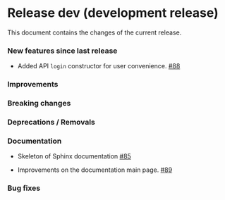 # Release dev (development release)

This document contains the changes of the current release.

### New features since last release

- Added API `login` constructor for user convenience.
  [#88](https://github.com/qilimanjaro-tech/qiboconnection/pull/88)

### Improvements

### Breaking changes

### Deprecations / Removals

### Documentation

- Skeleton of Sphinx documentation
  [#85](https://github.com/qilimanjaro-tech/qiboconnection/pull/85)

- Improvements on the documentation main page.
  [#89](https://github.com/qilimanjaro-tech/qiboconnection/pull/89)

### Bug fixes
